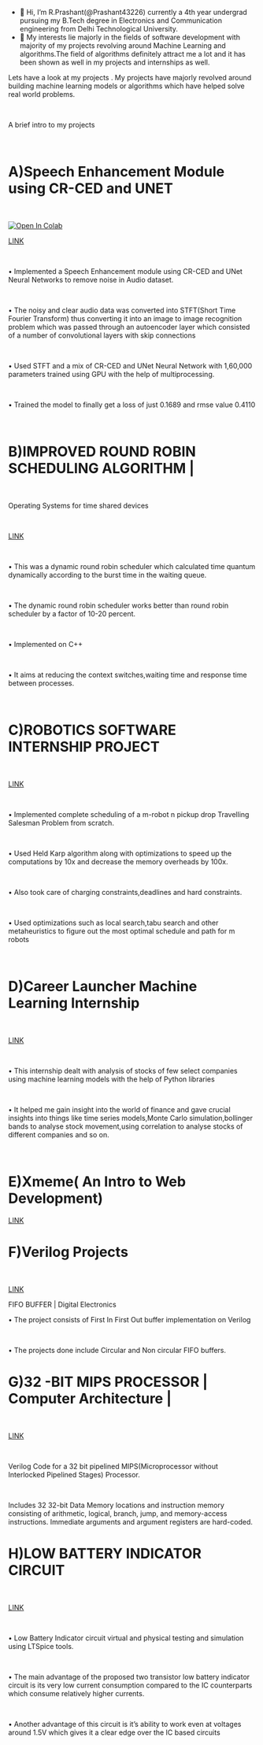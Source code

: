 - 👋 Hi, I’m R.Prashant(@Prashant43226) currently a 4th year undergrad pursuing my B.Tech degree in Electronics and Communication engineering from Delhi Technological University.
- 👀 My interests lie majorly in the fields of software development with majority of my projects revolving around Machine Learning and algorithms.The field of algorithms definitely attract me a lot 
and it has been shown as well in my projects and internships as well.

Lets have a look at my projects .
My projects have majorly revolved around building machine learning models or algorithms which have helped solve real world problems.

<br/>

A brief intro to my projects

<br/>

# A)Speech Enhancement Module using CR-CED and UNET

<br/>

<a href="https://colab.research.google.com/drive/19x7_bvm7XnVuOpy2LfK8IGTqikDbV2-U?usp=sharing" target="_parent"><img src="https://colab.research.google.com/assets/colab-badge.svg" alt="Open In Colab"/></a>
<br/>

<a href="https://github.com/Prashant43226/Speech-Enhancement-">LINK</a>

<br/>

• Implemented a Speech Enhancement module using CR-CED
and UNet Neural Networks to remove noise in Audio dataset.

<br/>

• The noisy and clear audio data was converted into STFT(Short
Time Fourier Transform) thus converting it into an image to
image recognition problem which was passed through an
autoencoder layer which consisted of a number of
convolutional layers with skip connections

<br/>

• Used STFT and a mix of CR-CED and UNet Neural Network
with 1,60,000 parameters trained using GPU with the help of
multiprocessing.

<br/>


• Trained the model to finally get a loss of just 0.1689 and rmse
value 0.4110

<br/>

#  B)IMPROVED ROUND ROBIN SCHEDULING ALGORITHM |

<br/>

Operating Systems for time shared devices 

<br/>

<a href="https://github.com/Prashant43226/Novel-Round-Robin-Scheduling-Algorithm">LINK</a>

<br/>

• This was a dynamic round robin scheduler which calculated
time quantum dynamically according to the burst time in the
waiting queue.

<br/>

• The dynamic round robin scheduler works better than round
robin scheduler by a factor of 10-20 percent.

<br/>

• Implemented on C++

<br/>

• It aims at reducing the context switches,waiting time and
response time between processes.

<br/>

# C)ROBOTICS SOFTWARE INTERNSHIP PROJECT

<br/>

<a href="https://github.com/Prashant43226/Robotics-Software-Internship">LINK</a>


<br/>

• Implemented complete scheduling of a m-robot n pickup drop
Travelling Salesman Problem from scratch.

<br/>

• Used Held Karp algorithm along with optimizations to speed up the
computations by 10x and decrease the memory overheads by 100x.

<br/>

• Also took care of charging constraints,deadlines and hard constraints.

<br/>

• Used optimizations such as local search,tabu search and other
metaheuristics to figure out the most optimal schedule and path for m
robots

<br/>

# D)Career Launcher Machine Learning Internship

<br/>

<a href="https://github.com/Prashant43226/Machine-Learning-Project">LINK</a>

<br/>

• This internship dealt with analysis of stocks of few select companies
using machine learning models with the help of Python libraries

<br/>

• It helped me gain insight into the world of finance and gave crucial
insights into things like time series models,Monte Carlo
simulation,bollinger bands to analyse stock movement,using
correlation to analyse stocks of different companies and so on.

<br/>

# E)Xmeme( An Intro to Web Development)


<a href="https://github.com/Prashant43226/Xmeme">LINK</a>


# F)Verilog Projects

<br/>

<a href="https://github.com/Prashant43226/Verilog">LINK</a>

FIFO BUFFER | Digital Electronics 
<br/>

• The project consists of First In First Out buffer implementation
on Verilog

<br/>

• The projects done include Circular and Non circular FIFO
buffers.


# G)32 -BIT MIPS PROCESSOR | Computer Architecture |

<br/>

<a href="https://github.com/Prashant43226/MIPS-Processor">LINK</a>

<br/>

Verilog Code for a 32 bit pipelined MIPS(Microprocessor
without Interlocked Pipelined Stages) Processor.

<br/>

Includes 32 32-bit Data Memory locations and instruction
memory consisting of arithmetic, logical, branch, jump, and
memory-access instructions. Immediate arguments and
argument registers are hard-coded.

# H)LOW BATTERY INDICATOR CIRCUIT

<br/>

<a href="https://github.com/Prashant43226/Low-batttery-indicator-project">LINK</a>

<br/>

• Low Battery Indicator circuit virtual and physical testing and
simulation using LTSpice tools.

<br/>

• The main advantage of the proposed two transistor low battery
indicator circuit is its very low current consumption compared
to the IC counterparts which consume relatively higher
currents.

<br/>

• Another advantage of this circuit is it’s ability to work even at
voltages around 1.5V which gives it a clear edge over the IC
based circuits

<br/>

<!---
Prashant43226/Prashant43226 is a ✨ special ✨ repository because its `README.md` (this file) appears on your GitHub profile.
You can click the Preview link to take a look at your changes.
--->
